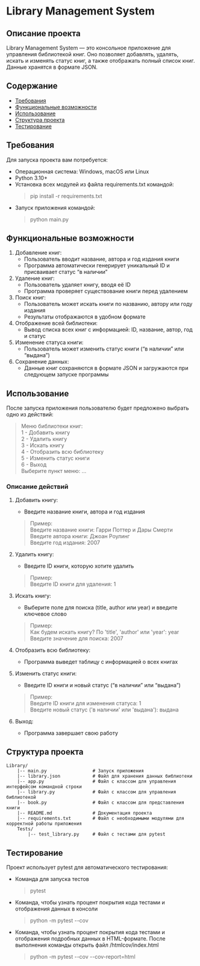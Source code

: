 # Library Management System

## Описание проекта
Library Management System — это консольное приложение для управления библиотекой книг. Оно позволяет добавлять, удалять, искать и изменять статус книг, а также отображать полный список книг. Данные хранятся в формате JSON.

## Содержание
- [Требования](#требования)
- [Функциональные возможности](#функциональные-возможности)
- [Использование](#использование)
- [Структура проекта](#структура-проекта)
- [Тестирование](#тестирование)

## Требования
Для запуска проекта вам потребуется:
- Операционная система: Windows, macOS или Linux
- Python 3.10+
- Установка всех модулей из файла requirements.txt командой:
    > pip install -r requirements.txt
- Запуск приложения командой:
    > python main.py

## Функциональные возможности
1. Добавление книг:
   - Пользователь вводит название, автора и год издания книги
   - Программа автоматически генерирует уникальный ID и присваивает статус “в наличии”
2. Удаление книг:
   - Пользователь удаляет книгу, вводя её ID
   - Программа проверяет существование книги перед удалением
3. Поиск книг:
   - Пользователь может искать книги по названию, автору или году издания
   - Результаты отображаются в удобном формате
4. Отображение всей библиотеки:
   - Вывод списка всех книг с информацией: ID, название, автор, год и статус
5. Изменение статуса книги:
   - Пользователь может изменить статус книги (“в наличии” или “выдана”)
6. Сохранение данных:
   - Данные книг сохраняются в формате JSON и загружаются при следующем запуске программы

## Использование
После запуска приложения пользователю будет предложено выбрать одно из действий:
> Меню библиотеки книг:  
> 1 - Добавить книгу  
> 2 - Удалить книгу  
> 3 - Искать книгу  
> 4 - Отобразить всю библиотеку  
> 5 - Изменить статус книги  
> 6 - Выход  
> Выберите пункт меню: ...

### Описание действий
1. Добавить книгу:
   - Введите название книги, автора и год издания
   > Пример:  
   > Введите название книги: Гарри Поттер и Дары Смерти  
   > Введите автора книги: Джоан Роулинг  
   > Введите год издания: 2007  

2. Удалить книгу:
   - Введите ID книги, которую хотите удалить
   > Пример:  
   > Введите ID книги для удаления: 1  
   
3. Искать книгу:
   - Выберите поле для поиска (title, author или year) и введите ключевое слово
   > Пример:  
   > Как будем искать книгу? По 'title', 'author' или 'year': year  
   > Введите значение для поиска: 2007  

4. Отобразить всю библиотеку:
   - Программа выведет таблицу с информацией о всех книгах

5. Изменить статус книги:
   - Введите ID книги и новый статус (“в наличии” или “выдана”)
   > Пример:  
   > Введите ID книги для изменения статуса: 1  
   > Введите новый статус ('в наличии' или 'выдана'): выдана  

6. Выход:
   - Программа завершает свою работу  

## Структура проекта
```
Library/  
    |-- main.py                 # Запуск приложения  
    |-- library.json            # Файл для хранения данных библиотеки  
    |-- app.py                  # Файл с классом для управления интерфейсом командной строки  
    |-- library.py              # Файл с классом для управления библиотекой  
    |-- book.py                 # Файл с классом для представления книги  
    |-- README.md               # Документация проекта  
    |-- requirements.txt        # Файл с необходимыми модулями для корректной работы приложения  
    Tests/  
        |-- test_library.py     # Файл с тестами для pytest  
```

## Тестирование
Проект использует pytest для автоматического тестирования:
- Команда для запуска тестов
    > pytest
- Команда, чтобы узнать процент покрытия кода тестами и отображения данных в консоли
    > python -m pytest --cov
- Команда, чтобы узнать процент покрытия кода тестами и отображения подробных данных в HTML-формате.
После выполнения команды открыть файл /htmlcov/index.html
    > python -m pytest --cov --cov-report=html
